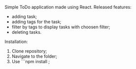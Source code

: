 Simple ToDo application made using React.
Released features:
- adding task;
- adding tags for the task;
- filter by tags to display tasks with choosen filter;
- deleting tasks.

Installation:
1. Clone repository;
2. Navigate to the folder;
3. Use ```npm install ;
